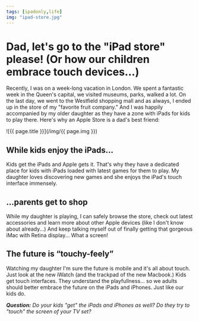 ```yaml
---
tags: [ipadonly,life]
img: "ipad-store.jpg"
---
```


# Dad, let's go to the "iPad store" please! (Or how our children embrace touch devices...)

Recently, I was on a week-long vacation in London. We spent a fantastic week in the Queen's capital, we visited museums, parks, walked a lot. On the last day, we went to the Westfield shopping mall and as always, I ended up in the store of my "favorite fruit company." And I was happily accompanied by my older daughter as they have a zone with iPads for kids to play there. Here's why an Apple Store is a dad's best friend: 

<!--More-->

![{{ page.title }}](/img/{{ page.img }})

## While kids enjoy the iPads...

Kids get the iPads and Apple gets it. That's why they have a dedicated place for kids with iPads loaded with latest games for them to play. My daughter loves discovering new games and she enjoys the iPad's touch interface immensely. 

## ...parents get to shop

While my daughter is playing, I can safely browse the store, check out latest accessories and learn more about other Apple devices (like I don't know about already...) And keep talking myself out of finally getting that gorgeous iMac with Retina display... What a screen!

## The future is “touchy-feely”

Watching my daughter I'm sure the future is mobile and it's all about touch. Just look at the new iWatch (and the trackpad of the new Macbook.) Kids get touch interfaces. They understand the playfullness... so we adults should better embrace the future on the iPads and iPhones. Just like our kids do.

***Question:*** *Do your kids "get" the iPads and iPhones as well? Do they try to "touch" the screen of your TV set?*


[I]: http://info.productivemag.com/go/es
[G]: http://info.productivemag.com/go/esa
[iMagazine]: http://iMagazine.pl
[Dropbox]: http://db.tt/kD7Liux
[Evernote]: /how-i-use-evernote
[It's all about Passion!]: /passion
[Nozbe]: http://nozbe.com/
[#iPadOnly]: http://ipadonlybook.com/
[Productive! Magazine]: http://productivemag.com/
[Productive! Show]: /show
[Twitter]: http://twitter.com/MSliwinski

[n]: https://michael.gratis/nozbe